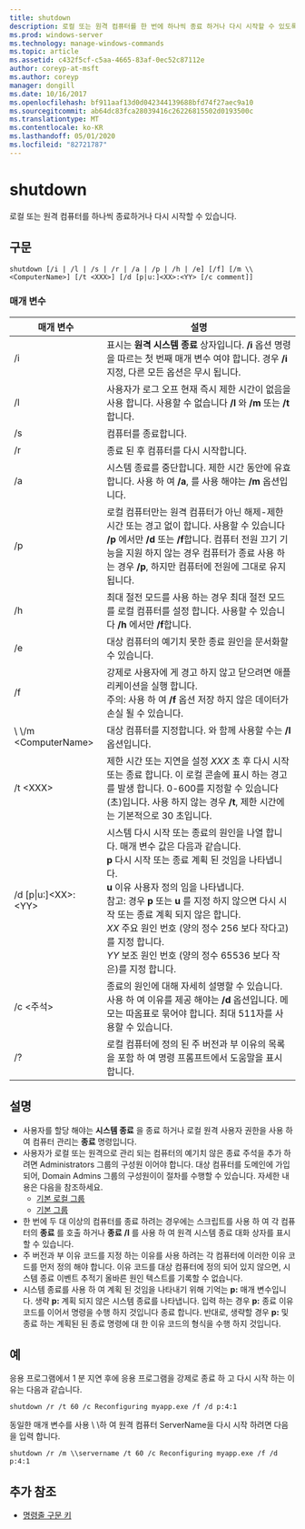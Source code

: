 ```yaml
---
title: shutdown
description: 로컬 또는 원격 컴퓨터를 한 번에 하나씩 종료 하거나 다시 시작할 수 있도록 하는 종료에 대 한 참조 항목입니다.
ms.prod: windows-server
ms.technology: manage-windows-commands
ms.topic: article
ms.assetid: c432f5cf-c5aa-4665-83af-0ec52c87112e
author: coreyp-at-msft
ms.author: coreyp
manager: dongill
ms.date: 10/16/2017
ms.openlocfilehash: bf911aaf13d0d042344139688bfd74f27aec9a10
ms.sourcegitcommit: ab64dc83fca28039416c26226815502d0193500c
ms.translationtype: MT
ms.contentlocale: ko-KR
ms.lasthandoff: 05/01/2020
ms.locfileid: "82721787"
---
```

# <a name="shutdown"></a>shutdown

로컬 또는 원격 컴퓨터를 하나씩 종료하거나 다시 시작할 수 있습니다.



## <a name="syntax"></a>구문

```
shutdown [/i | /l | /s | /r | /a | /p | /h | /e] [/f] [/m \\<ComputerName>] [/t <XXX>] [/d [p|u:]<XX>:<YY> [/c comment]] 
```

### <a name="parameters"></a>매개 변수

|매개 변수|설명|
|---------|-----------|
|/i|표시는 **원격 시스템 종료** 상자입니다. **/i** 옵션 명령을 따르는 첫 번째 매개 변수 여야 합니다. 경우 **/i** 지정, 다른 모든 옵션은 무시 됩니다.|
|/l|사용자가 로그 오프 현재 즉시 제한 시간이 없음을 사용 합니다. 사용할 수 없습니다 **/l** 와 **/m** 또는 **/t**합니다.|
|/s|컴퓨터를 종료합니다.|
|/r|종료 된 후 컴퓨터를 다시 시작합니다.|
|/a|시스템 종료를 중단합니다. 제한 시간 동안에 유효 합니다. 사용 하 여 **/a**, 를 사용 해야는 **/m** 옵션입니다.|
|/p|로컬 컴퓨터만는 원격 컴퓨터가 아닌 해제-제한 시간 또는 경고 없이 합니다. 사용할 수 있습니다 **/p** 에서만 **/d** 또는 **/f**합니다. 컴퓨터 전원 끄기 기능을 지원 하지 않는 경우 컴퓨터가 종료 사용 하는 경우 **/p**, 하지만 컴퓨터에 전원에 그대로 유지 됩니다.|
|/h|최대 절전 모드를 사용 하는 경우 최대 절전 모드를 로컬 컴퓨터를 설정 합니다. 사용할 수 있습니다 **/h** 에서만 **/f**합니다.|
|/e|대상 컴퓨터의 예기치 못한 종료 원인을 문서화할 수 있습니다.|
|/f|강제로 사용자에 게 경고 하지 않고 닫으려면 애플리케이션을 실행 합니다.</br>주의: 사용 하 여 **/f** 옵션 저장 하지 않은 데이터가 손실 될 수 있습니다.|
|\\ \\/m \<ComputerName>|대상 컴퓨터를 지정합니다. 와 함께 사용할 수는 **/l** 옵션입니다.|
|/t \<XXX>|제한 시간 또는 지연을 설정 *XXX* 초 후 다시 시작 또는 종료 합니다. 이 로컬 콘솔에 표시 하는 경고를 발생 합니다. 0-600를 지정할 수 있습니다 (초)입니다. 사용 하지 않는 경우 **/t**, 제한 시간에는 기본적으로 30 초입니다.|
|/d [p\|u:]\<XX>:\<YY>|시스템 다시 시작 또는 종료의 원인을 나열 합니다. 매개 변수 값은 다음과 같습니다.</br>**p** 다시 시작 또는 종료 계획 된 것임을 나타냅니다.</br>**u** 이유 사용자 정의 임을 나타냅니다.</br>참고: 경우 **p** 또는 **u** 를 지정 하지 않으면 다시 시작 또는 종료 계획 되지 않은 합니다.</br>*XX* 주요 원인 번호 (양의 정수 256 보다 작다고)를 지정 합니다.</br>*YY* 보조 원인 번호 (양의 정수 65536 보다 작은)를 지정 합니다.|
|/c \<주석>|종료의 원인에 대해 자세히 설명할 수 있습니다. 사용 하 여 이유를 제공 해야는 **/d** 옵션입니다. 메모는 따옴표로 묶어야 합니다. 최대 511자를 사용할 수 있습니다.|
|/?|로컬 컴퓨터에 정의 된 주 버전과 부 이유의 목록을 포함 하 여 명령 프롬프트에서 도움말을 표시 합니다.|

## <a name="remarks"></a>설명

-   사용자를 할당 해야는 **시스템 종료** 을 종료 하거나 로컬 원격 사용자 권한을 사용 하 여 컴퓨터 관리는 **종료** 명령입니다.
-   사용자가 로컬 또는 원격으로 관리 되는 컴퓨터의 예기치 않은 종료 주석을 추가 하려면 Administrators 그룹의 구성원 이어야 합니다. 대상 컴퓨터를 도메인에 가입 되어, Domain Admins 그룹의 구성원이이 절차를 수행할 수 있습니다. 자세한 내용은 다음을 참조하세요.  
    -   [기본 로컬 그룹](https://technet.microsoft.com/library/cc785098(v=ws.10).aspx)
    -   [기본 그룹](https://technet.microsoft.com/library/cc756898(v=ws.10).aspx)
-   한 번에 두 대 이상의 컴퓨터를 종료 하려는 경우에는 스크립트를 사용 하 여 각 컴퓨터의 **종료** 를 호출 하거나 **종료** **/I** 를 사용 하 여 원격 시스템 종료 대화 상자를 표시할 수 있습니다.
-   주 버전과 부 이유 코드를 지정 하는 이유를 사용 하려는 각 컴퓨터에 이러한 이유 코드를 먼저 정의 해야 합니다. 이유 코드를 대상 컴퓨터에 정의 되어 있지 않으면, 시스템 종료 이벤트 추적기 올바른 원인 텍스트를 기록할 수 없습니다.
-   시스템 종료를 사용 하 여 계획 된 것임을 나타내기 위해 기억는 **p:** 매개 변수입니다. 생략 **p:** 계획 되지 않은 시스템 종료를 나타냅니다. 입력 하는 경우 **p:** 종료 이유 코드를 이어서 명령을 수행 하지 것입니다 종료 합니다. 반대로, 생략할 경우 **p:** 및 종료 하는 계획된 된 종료 명령에 대 한 이유 코드의 형식을 수행 하지 것입니다.

## <a name="examples"></a>예

응용 프로그램에서 1 분 지연 후에 응용 프로그램을 강제로 종료 하 고 다시 시작 하는 이유는 다음과 같습니다.
```
shutdown /r /t 60 /c Reconfiguring myapp.exe /f /d p:4:1
```
동일한 매개 변수를 사용 \\ \\하 여 원격 컴퓨터 ServerName을 다시 시작 하려면 다음을 입력 합니다.
```
shutdown /r /m \\servername /t 60 /c Reconfiguring myapp.exe /f /d p:4:1
```

## <a name="additional-references"></a>추가 참조

- [명령줄 구문 키](command-line-syntax-key.md)
